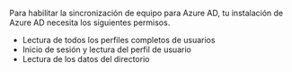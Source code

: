 Para habilitar la sincronización de equipo para Azure AD, tu instalación de Azure AD necesita los siguientes permisos.
- Lectura de todos los perfiles completos de usuarios
- Inicio de sesión y lectura del perfil de usuario
- Lectura de los datos del directorio
